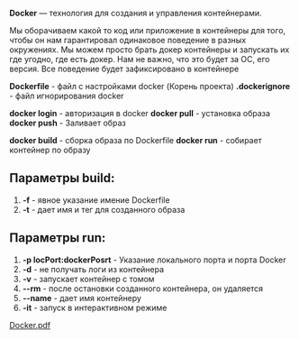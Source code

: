 **Docker** — технология для создания и управления контейнерами.

Мы оборачиваем какой то код или приложение в контейнеры для того, чтобы он нам гарантировал одинаковое поведение в разных окружениях. Мы можем просто брать докер контейнеры и запускать их где угодно, где есть докер. Нам не важно, что это будет за ОС, его версия. Все поведение будет зафиксировано в контейнере

**Dockerfile** - файл с настройками docker (Корень проекта) **.dockerignore** - файл игнорирования docker

**docker login** - авторизация в docker **docker pull** - установка образа **docker push** - Заливает образ

**docker build** - сборка образа по Dockerfile **docker run** - собирает контейнер по образу

## Параметры build:

1) **-f** - явное указание имение Dockerfile 
2) **-t** - дает имя и тег для созданного образа

## Параметры run:

1) **-p locPort:dockerPosrt** - Указание локального порта и порта Docker 
2) **-d** - не получать логи из контейнера
3) **-v** - запускает контейнер с томом 
4) **--rm** - после остановки созданного контейнера, он удаляется
5) **--name** - дает имя контейнеру
6) **-it** - запуск в интерактивном режиме

[Docker.pdf](https://yougile.com/user-data/99a8951f-e610-4c80-aed0-abfc9b000192/Docker.pdf)